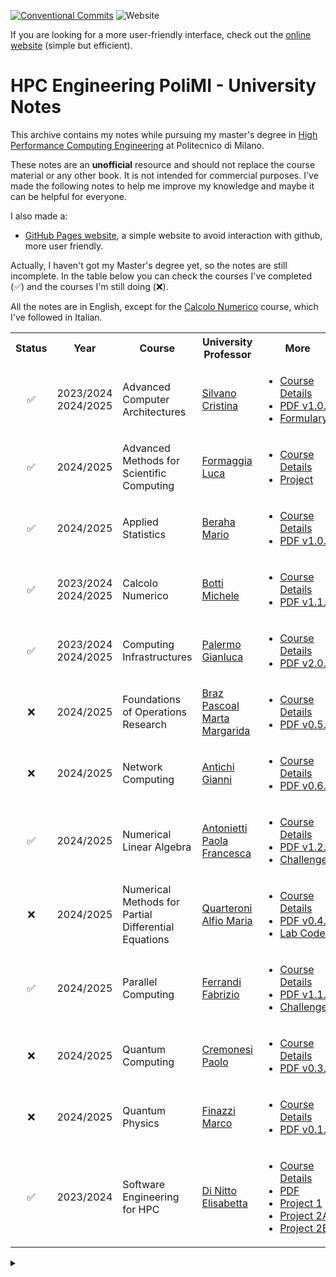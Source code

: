 [![Conventional Commits](https://img.shields.io/badge/Conventional%20Commits-1.0.0-%23FE5196?logo=conventionalcommits&logoColor=white)](https://conventionalcommits.org)
![Website](https://img.shields.io/website?url=https%3A%2F%2Fpolimi-hpc-e-notes-projects-andrevale69.github.io%2FHPC-E-PoliMI-university-notes%2F&up_message=online&up_color=green&down_message=offline&down_color=red&logo=githubpages&label=Notes%20Website%20status)


If you are looking for a more user-friendly interface, check out the [online website][GitHub Pages website] (simple but efficient).

# HPC Engineering PoliMI - University Notes

This archive contains my notes while pursuing my master's degree in [High Performance Computing Engineering](https://masterhpc.polimi.it/) at Politecnico di Milano.

These notes are an **unofficial** resource and should not replace the course material or any other book. It is not intended for commercial purposes. I've made the following notes to help me improve my knowledge and maybe it can be helpful for everyone.

I also made a:
- [GitHub Pages website][GitHub Pages website], a simple website to avoid interaction with github, more user friendly.

Actually, I haven't got my Master's degree yet, so the notes are still incomplete. In the table below you can check the courses I've completed (✅) and the courses I'm still doing (❌).

All the notes are in English, except for the [Calcolo Numerico](calcolo-numerico) course, which I've followed in Italian.

<table>
    <tr>
        <th>Status</th>
        <th>Year</th>
        <th>Course</th>
        <th>University Professor</th>
        <th>More</th>
    </tr>
    <tr>
        <td align="center">✅</td>
        <td>2023/2024<br>2024/2025</td>
        <td>Advanced Computer Architectures</td>
        <td><a href="https://aunicalogin.polimi.it/aunicalogin/getservizio.xml?id_servizio=167&evn_didattica=evento&k_doc=154207" target="_blank">Silvano Cristina</a></td>
        <td><ul>
            <li><a href="advanced-computer-architectures">Course Details</a></li>
            <li><a href="advanced-computer-architectures/notes/advanced-computer-architectures.pdf">PDF v1.0.0</a></li>
            <li><a href="advanced-computer-architectures/notes/formulary.pdf">Formulary</a></li>
        </ul></td>
    </tr>
    <tr>
        <td align="center">✅</td>
        <td>2024/2025</td>
        <td>Advanced Methods for Scientific Computing</td>
        <td><a href="https://www4.ceda.polimi.it/manifesti/manifesti/controller/ricerche/RicercaPerDocentiPublic.do?EVN_PRODOTTI=evento&lang=IT&k_doc=5386&aa=2024&n_docente=Formaggia%20Luca&tab_ricerca=1&jaf_currentWFID=main" target="_blank">Formaggia Luca</a></td>
        <td><ul>
            <li><a href="advanced-methods-for-scientific-computing">Course Details</a></li>
            <li><a href="https://github.com/PoliMI-HPC-E-notes-projects-AndreVale69/AMSC-parallel-FFT">Project</a></li>
        </ul></td>
    </tr>
    <tr>
        <td align="center">✅</td>
        <td>2024/2025</td>
        <td>Applied Statistics</td>
        <td><a href="https://www4.ceda.polimi.it/manifesti/manifesti/controller/ricerche/RicercaPerDocentiPublic.do?EVN_PRODOTTI=evento&lang=IT&k_doc=395778&aa=2024&n_docente=Beraha%20Mario&tab_ricerca=1&jaf_currentWFID=main" target="_blank">Beraha Mario</a></td>
        <td><ul>
            <li><a href="applied-statistics">Course Details</a></li>
            <li><a href="applied-statistics/notes/applied-statistics.pdf">PDF v1.0.0</a></li>
        </ul></td>
    </tr>
    <tr>
        <td align="center">✅</td>
        <td>2023/2024<br>2024/2025</td>
        <td>Calcolo Numerico</td>
        <td><a href="https://aunicalogin.polimi.it/aunicalogin/getservizio.xml?id_servizio=167&evn_didattica=evento&k_doc=717400" target="_blank">Botti Michele</a></td>
        <td><ul>
            <li><a href="calcolo-numerico">Course Details</a></li>
            <li><a href="calcolo-numerico/notes/calcolo-numerico.pdf">PDF v1.1.0</a></li>
        </ul></td>
    </tr>
    <tr>
        <td align="center">✅</td>
        <td>2023/2024<br>2024/2025</td>
        <td>Computing Infrastructures</td>
        <td><a href="https://aunicalogin.polimi.it/aunicalogin/getservizio.xml?id_servizio=167&evn_didattica=evento&k_doc=120425" target="_blank">Palermo Gianluca</a></td>
        <td><ul>
            <li><a href="computing-infrastructures">Course Details</a></li>
            <li><a href="computing-infrastructures/notes/computing-infrastructures.pdf">PDF v2.0.0</a></li>
        </ul></td>
    </tr>
    <tr>
        <td align="center">❌</td>
        <td>2024/2025</td>
        <td>Foundations of Operations Research</td>
        <td><a href="https://aunicalogin.polimi.it/aunicalogin/getservizio.xml?id_servizio=167&evn_didattica=evento&k_doc=685067" target="_blank">Braz Pascoal Marta Margarida</a></td>
        <td><ul>
            <li><a href="foundations-of-operations-research">Course Details</a></li>
            <li><a href="foundations-of-operations-research/notes/foundations-of-operations-research.pdf">PDF v0.5.1</a></li>
        </ul></td>
    </tr>
    <tr>
        <td align="center">❌</td>
        <td>2024/2025</td>
        <td>Network Computing</td>
        <td><a href="https://www4.ceda.polimi.it/manifesti/manifesti/controller/ricerche/RicercaPerDocentiPublic.do?evn_didattica=evento&k_doc=867640&aa=2024&lang=IT&jaf_currentWFID=main" target="_blank">Antichi Gianni</a></td>
        <td><ul>
            <li><a href="network-computing">Course Details</a></li>
            <li><a href="network-computing/notes/network-computing.pdf">PDF v0.6.0</a></li>
        </ul></td>
    </tr>
    <tr>
        <td align="center">✅</td>
        <td>2024/2025</td>
        <td>Numerical Linear Algebra</td>
        <td><a href="https://www4.ceda.polimi.it/manifesti/manifesti/controller/ricerche/RicercaPerDocentiPublic.do?EVN_PRODOTTI=evento&lang=IT&k_doc=300134&aa=2024&n_docente=Antonietti%20Paola%20Francesca&tab_ricerca=1&jaf_currentWFID=main" target="_blank">Antonietti Paola Francesca</a></td>
        <td><ul>
            <li><a href="numerical-linear-algebra">Course Details</a></li>
            <li><a href="numerical-linear-algebra/notes/numerical-linear-algebra.pdf">PDF v1.2.1</a></li>
            <li><a href="https://github.com/PoliMI-HPC-E-notes-projects-AndreVale69/NLA-challenges">Challenges</a></li>
        </ul></td>
    </tr>
    <tr>
        <td align="center">❌</td>
        <td>2024/2025</td>
        <td>Numerical Methods for Partial Differential Equations</td>
        <td><a href="https://www4.ceda.polimi.it/manifesti/manifesti/controller/ricerche/RicercaPerDocentiPublic.do?EVN_PRODOTTI=evento&lang=IT&k_doc=986&aa=2024&n_docente=Quarteroni%20Alfio%20Maria&tab_ricerca=1&jaf_currentWFID=main" target="_blank">Quarteroni Alfio Maria</a></td>
        <td><ul>
            <li><a href="numerical-methods-for-partial-differential-equations">Course Details</a></li>
            <li><a href="numerical-methods-for-partial-differential-equations/notes/numerical-methods-for-partial-differential-equations.pdf">PDF v0.4.0</a></li>
            <li><a href="https://github.com/PoliMI-HPC-E-notes-projects-AndreVale69/NM4PDE-labs">Lab Codes</a></li>
        </ul></td>
    </tr>
    <tr>
        <td align="center">✅</td>
        <td>2024/2025</td>
        <td>Parallel Computing</td>
        <td><a href="https://www4.ceda.polimi.it/manifesti/manifesti/controller/ricerche/RicercaPerDocentiPublic.do?EVN_PRODOTTI=evento&lang=IT&k_doc=64870&aa=2024&n_docente=Ferrandi%20Fabrizio&tab_ricerca=1&jaf_currentWFID=main" target="_blank">Ferrandi Fabrizio</a></td>
        <td><ul>
            <li><a href="parallel-computing">Course Details</a></li>
            <li><a href="parallel-computing/notes/parallel-computing.pdf">PDF v1.1.0</a></li>
            <li><a href="https://github.com/PoliMI-HPC-E-notes-projects-AndreVale69/Parallel-Computing-Challenges">Challenges</a></li>
        </ul></td>
    </tr>
    <tr>
        <td align="center">❌</td>
        <td>2024/2025</td>
        <td>Quantum Computing</td>
        <td><a href="https://www4.ceda.polimi.it/manifesti/manifesti/controller/ricerche/RicercaPerDocentiPublic.do?evn_didattica=evento&k_doc=50107&__pj0=0&__pj1=17a2888e991ec95240e9455a5fe4df75" target="_blank">Cremonesi Paolo</a></td>
        <td><ul>
            <li><a href="quantum-computing">Course Details</a></li>
            <li><a href="quantum-computing/notes/quantum-computing.pdf">PDF v0.3.1</a></li>
        </ul></td>
    </tr>
    <tr>
        <td align="center">❌</td>
        <td>2024/2025</td>
        <td>Quantum Physics</td>
        <td><a href="https://aunicalogin.polimi.it/aunicalogin/getservizio.xml?id_servizio=167&evn_didattica=evento&k_doc=67166" target="_blank">Finazzi Marco</a></td>
        <td><ul>
            <li><a href="quantum-physics">Course Details</a></li>
            <li><a href="quantum-physics/notes/quantum-physics.pdf">PDF v0.1.0</a></li>
        </ul></td>
    </tr>
    <tr>
        <td align="center">✅</td>
        <td>2023/2024</td>
        <td>Software Engineering for HPC</td>
        <td><a href="https://aunicalogin.polimi.it/aunicalogin/getservizio.xml?id_servizio=167&evn_didattica=evento&k_doc=4444" target="_blank">Di Nitto Elisabetta</a></td>
        <td><ul>
            <li><a href="software-engineering-for-hpc">Course Details</a></li>
            <li><a href="software-engineering-for-hpc/notes/software-engineering-for-hpc.pdf">PDF</a></li>
            <li><a href="https://github.com/PoliMI-HPC-E-notes-projects-AndreVale69/SE4HPC_project_RD">Project 1</a></li>
            <li><a href="https://github.com/PoliMI-HPC-E-notes-projects-AndreVale69/SE4HPC_project_part1">Project 2A</a></li>
            <li><a href="https://github.com/PoliMI-HPC-E-notes-projects-AndreVale69/SE4HPC_project_part2">Project 2B</a></li>
        </ul></td>
    </tr>
</table>

<details><summary></summary>
<!-- Google tag (gtag.js) -->
<script async src="https://www.googletagmanager.com/gtag/js?id=G-4QGXD9XC50"></script>
<script>
  window.dataLayer = window.dataLayer || [];
  function gtag(){dataLayer.push(arguments);}
  gtag('js', new Date());

  gtag('config', 'G-4QGXD9XC50');
</script>
</details>

[GitHub Pages website]: https://polimi-hpc-e-notes-projects-andrevale69.github.io/HPC-E-PoliMI-university-notes/
